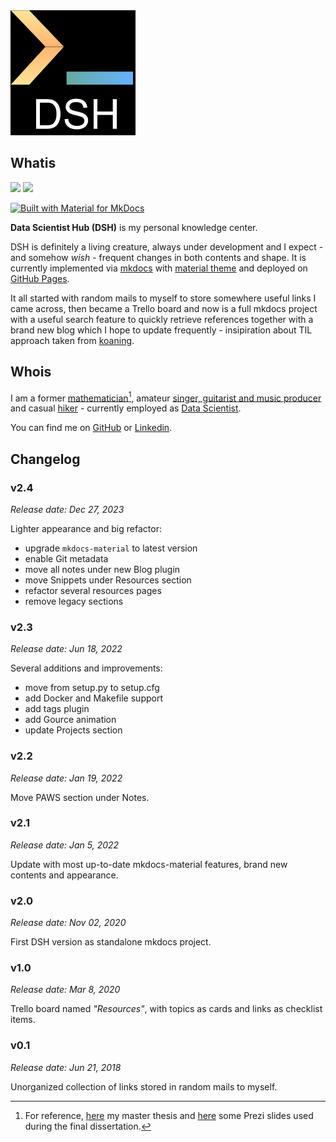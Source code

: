 <img src="../assets/dsh_minimal.png" width="200"/>

## Whatis

![](https://img.shields.io/github/last-commit/a-slice-of-py/data-scientist-hub)
![](https://img.shields.io/github/commits-since/a-slice-of-py/data-scientist-hub/latest)

[![Built with Material for MkDocs](https://img.shields.io/badge/Material_for_MkDocs-526CFE?style=for-the-badge&logo=MaterialForMkDocs&logoColor=white)](https://squidfunk.github.io/mkdocs-material/)

**Data Scientist Hub (DSH)** is my personal knowledge center.

DSH is definitely a living creature, always under development and I expect - and somehow _wish_ - frequent changes in both contents and shape.
It is currently implemented via [mkdocs](https://www.mkdocs.org/) with [material theme](https://squidfunk.github.io/mkdocs-material/) and deployed on [GitHub Pages](https://pages.github.com/).

It all started with random mails to myself to store somewhere useful links I came across, then became a Trello board and now is a full mkdocs project with a useful search feature to quickly retrieve references together with a brand new blog which I hope to update frequently - insipiration about TIL approach taken from [koaning](https://koaning.io/til/).

## Whois

I am a former [mathematician](https://arxiv.org/abs/1807.11287)[^1], amateur [singer, guitarist and music producer](https://radrocks.bandcamp.com/album/dieci) and casual [hiker](https://goo.gl/maps/XFowRG5hPc7ufbX69) - currently employed as [Data Scientist](https://www.youtube.com/watch?v=yOX1lJ5-eMk).

You can find me on [GitHub](https://github.com/a-slice-of-py) or [Linkedin](https://it.linkedin.com/in/silviolugaro).

[^1]: For reference, [here](https://www.dima.unige.it/~sorrentino/Students/Tesi_Lugaro_Silvio.pdf) my master thesis and [here](https://prezi.com/dx8zq6x2p-dq/bayesian-monte-carlo/) some Prezi slides used during the final dissertation.

## Changelog

### v2.4

_Release date: Dec 27, 2023_

Lighter appearance and big refactor:

- upgrade `mkdocs-material` to latest version
- enable Git metadata
- move all notes under new Blog plugin
- move Snippets under Resources section
- refactor several resources pages
- remove legacy sections

### v2.3

_Release date: Jun 18, 2022_

Several additions and improvements:

- move from setup.py to setup.cfg
- add Docker and Makefile support
- add tags plugin
- add Gource animation
- update Projects section

### v2.2

_Release date: Jan 19, 2022_

Move PAWS section under Notes.

### v2.1

_Release date: Jan 5, 2022_

Update with most up-to-date mkdocs-material features, brand new contents and appearance.

### v2.0

_Release date: Nov 02, 2020_

First DSH version as standalone mkdocs project.

### v1.0

_Release date: Mar 8, 2020_

Trello board named _"Resources"_, with topics as cards and links as checklist items.

### v0.1

_Release date: Jun 21, 2018_

Unorganized collection of links stored in random mails to myself.
